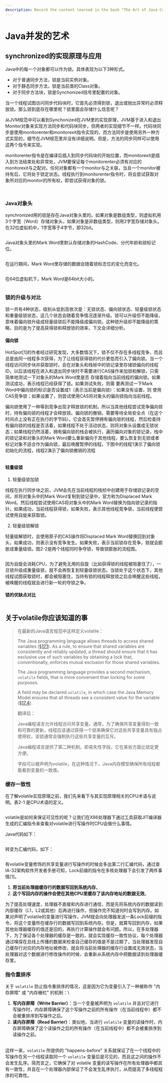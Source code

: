 ```yaml
---
description: Record the content learned in the book "The Art of Java Concurrency".
---
```


# Java并发的艺术

## synchronized的实现原理与应用

Java中的每一个对象都可以作为锁。具体表现为以下3种形式。

* 对于普通同步方法，锁是当前实例对象。
* 对于静态同步方法，锁是当前类的Class对象。
* 对于同步方法块，锁是Synchonized括号里配置的对象。

当一个线程试图访问同步代码块时，它首先必须得到锁，退出或抛出异常时必须释放锁。那么锁到底存在哪里呢？锁里面会存储什么信息呢？

从JVM规范中可以看到Synchonized在JVM里的实现原理，JVM基于进入和退出Monitor对象来实现方法同步和代码块同步，但两者的实现细节不一样。代码块同步是使用monitorenter和monitorexit指令实现的，而方法同步是使用另外一种方式实现的，细节在JVM规范里并没有详细说明。但是，方法的同步同样可以使用这两个指令来实现。

monitorenter指令是在编译后插入到同步代码块的开始位置，而monitorexit是插入到方法结束处和异常处，JVM要保证每个monitorenter必须有对应的monitorexit与之配对。任何对象都有一个monitor与之关联，当且一个monitor被持有后，它将处于锁定状态。线程执行到monitorenter指令时，将会尝试获取对象所对应的monitor的所有权，即尝试获得对象的锁。

<figure><img src=".gitbook/assets/image (3).png" alt=""><figcaption></figcaption></figure>

<figure><img src=".gitbook/assets/image (4).png" alt=""><figcaption></figcaption></figure>

### **Java对象头**

synchronized用的锁是存在Java对象头里的。如果对象是数组类型，则虚拟机用3个字宽（Word）存储对象头，如果对象是非数组类型，则用2字宽存储对象头。在32位虚拟机中，1字宽等于4字节，即32bit。

<figure><img src=".gitbook/assets/image (5).png" alt=""><figcaption></figcaption></figure>

Java对象头里的Mark Word里默认存储对象的HashCode、分代年龄和锁标记位。

<figure><img src=".gitbook/assets/image (6).png" alt=""><figcaption></figcaption></figure>

在运行期间，Mark Word里存储的数据会随着锁标志位的变化而变化。

<figure><img src=".gitbook/assets/image (7).png" alt=""><figcaption></figcaption></figure>

在64位虚拟机下，Mark Word是64bit大小的。

<figure><img src=".gitbook/assets/image (8).png" alt=""><figcaption></figcaption></figure>

### 锁的升级与对比

锁一共有4种状态，级别从低到高依次是：无锁状态、偏向锁状态、轻量级锁状态和重量级锁状态，这几个状态会随着竞争情况逐渐升级。锁可以升级但不能降级，意味着偏向锁升级成轻量级锁后不能降级成偏向锁。这种锁升级却不能降级的策略，目的是为了提高获得锁和释放锁的效率，下文会详细分析。

#### 偏向锁

HotSpot\[1]的作者经过研究发现，大多数情况下，锁不仅不存在多线程竞争，而且总是由同一线程多次获得，为了让线程获得锁的代价更低而引入了偏向锁。当一个线程访问同步块并获取锁时，会在对象头和栈帧中的锁记录里存储锁偏向的线程ID，以后该线程在进入和退出同步块时不需要进行CAS操作来加锁和解锁，只需简单地测试一下对象头的Mark Word里是否 存储着指向当前线程的偏向锁。如果测试成功，表示线程已经获得了锁。如果测试失败，则需 要再测试一下Mark Word中偏向锁的标识是否设置成1（表示当前是偏向锁）：如果没有设置，则 使用CAS竞争锁；如果设置了，则尝试使用CAS将对象头的偏向锁指向当前线程。

偏向锁使用了一种等到竞争出现才释放锁的机制，所以当其他线程尝试竞争偏向锁时，持有偏向锁的线程才会释放锁。偏向锁的撤销，需要等待全局安全点（在这个时间点上没有正在执行的字节码）。它会首先暂停拥有偏向锁的线程，然后检查持有偏向锁的线程是否活着，如果线程不处于活动状态，则将对象头设置成无锁状态；如果线程仍然活着，拥有偏向锁的栈会被执行，遍历偏向对象的锁记录，栈中的锁记录和对象头的Mark Word要么重新偏向于其他线程，要么恢复到无锁或者标记对象不适合作为偏向锁，最后唤醒暂停的线程。下图中的线程1演示了偏向锁初始化的流程，线程2演示了偏向锁撤销的流程

<figure><img src=".gitbook/assets/image (9).png" alt=""><figcaption></figcaption></figure>

#### 轻量级锁

1. 轻量级锁加锁

线程在执行同步块之前，JVM会先在当前线程的栈桢中创建用于存储锁记录的空间，并将对象头中的Mark Word复制到锁记录中，官方称为Displaced Mark Word。然后线程尝试使用CAS将对象头中的Mark Word替换为指向锁记录的指针。如果成功，当前线程获得锁，如果失败，表示其他线程竞争锁，当前线程便尝试使用自旋来获取锁。

2. 轻量级锁解锁

轻量级解锁时，会使用原子的CAS操作将Displaced Mark Word替换回到对象头，如果成功，则表示没有竞争发生。如果失败，表示当前锁存在竞争，锁就会膨胀成重量级锁。图2-2是两个线程同时争夺锁，导致锁膨胀的流程图。

<figure><img src=".gitbook/assets/image (10).png" alt=""><figcaption></figcaption></figure>

因为自旋会消耗CPU，为了避免无用的自旋（比如获得锁的线程被阻塞住了），一旦锁升级成重量级锁，就不会再恢复到轻量级锁状态。当锁处于这个状态下，其他线程试图获取锁时，都会被阻塞住，当持有锁的线程释放锁之后会唤醒这些线程，被唤醒的线程就会进行新一轮的夺锁之争。

#### 锁的优缺点对比

<figure><img src=".gitbook/assets/image (11).png" alt=""><figcaption></figcaption></figure>

## 关于volatile你应该知道的事

> 在最新的Java语言规范中这样定义volatile：
>
> The Java programming language allows threads to access shared variables ([§17.1](https://docs.oracle.com/javase/specs/jls/se8/html/jls-17.html#jls-17.1)). As a rule, to ensure that shared variables are consistently and reliably updated, a thread should ensure that it has exclusive use of such variables by obtaining a lock that, conventionally, enforces mutual exclusion for those shared variables.
>
> The Java programming language provides a second mechanism, `volatile` fields, that is more convenient than locking for some purposes.
>
> A field may be declared `volatile`, in which case the Java Memory Model ensures that all threads see a consistent value for the variable ([§17.4](https://docs.oracle.com/javase/specs/jls/se8/html/jls-17.html#jls-17.4)).
>
> 翻译后：
>
> Java编程语言允许线程访问共享变量。通常，为了确保共享变量得到一致和可靠的更新，线程应该通过获得一个锁来确保它对这些共享变量具有独占使用权，该锁通常会强制执行这些共享变量的互斥。
>
> Java编程语言提供了第二种机制，即易失性字段，它在某些方面比锁定更方便。
>
> 字段可以被声明为volatile，在这种情况下，Java内存模型确保所有线程都能看到变量的一致值。

### 缓存一致性

在了解volatile实现原理之前，我们先来看下与其实现原理相关的CPU术语与说明。表2-1 是CPU术语的定义。

<figure><img src=".gitbook/assets/image.png" alt=""><figcaption></figcaption></figure>

volatile是如何来保证可见性的呢？让我们在X86处理器下通过工具获取JIT编译器生成的汇编指令来查看对volatile进行写操作时CPU会做什么事情。

Java代码如下：

<figure><img src=".gitbook/assets/image (1).png" alt=""><figcaption></figcaption></figure>

转变为汇编代码，如下：

<figure><img src=".gitbook/assets/image (2).png" alt=""><figcaption></figcaption></figure>

有volatile变量修饰的共享变量进行写操作的时候会多出第二行汇编代码，通过查IA-32架构软件开发者手册可知，Lock前缀的指令在多核处理器下会引发了两件事情\[1]。

1. **将当前处理器缓存行的数据写回到系统内存**。
2. **这个写回内存的操作会使在其他CPU里缓存了该内存地址的数据无效**。

为了提高处理速度，处理器不直接和内存进行通信，而是先将系统内存的数据读到内部缓存（L1，L2或其他）后再进行操作，但操作完不知道何时会写到内存。如果对声明了volatile的变量进行写操作，JVM就会向处理器发送一条Lock前缀的指令，将这个变量所在缓存行的数据写回到系统内存。但是，就算写回到内存，如果其他处理器缓存的值还是旧的，再执行计算操作就会有问题。所以，在多处理器下，为了保证各个处理器的缓存是一致的，就会实现缓存一致性协议，每个处理器通过嗅探在总线上传播的数据来检查自己缓存的值是不是过期了，当处理器发现自己缓存行对应的内存地址被修改，就会将当前处理器的缓存行设置成无效状态，当处理器对这个数据进行修改操作的时候，会重新从系统内存中把数据读到处理器缓存里。

### 指令重排序

关于 `volatile` 防止指令重排序的情况，这是因为它为变量引入了一种被称作 "内存屏障" 或 "内存栅栏" 的机制：\\

1. **写内存屏障（Write Barrier）**：当一个变量被声明为 `volatile` 并且对它进行写操作时，内存屏障确保了这个写操作之前的所有操作（在当前线程中）都不会被重排序到写操作之后。
2. **读内存屏障（Read Barrier）**：类似地，当进行 `volatile` 变量的读操作时，内存屏障确保了这个读操作之后的所有操作（在当前线程中）都不会被重排序到读操作之前。

\
这样一来，`volatile` 所提供的 "happens-before" 关系就保证了在一个线程中的写操作在另一个线程读取同一个 `volatile` 变量后是可见的，而且这之间的操作不会发生乱序。简而言之，它确保了对 volatile 变量的读写操作在所有处理器中都具有一致性，并且在一个处理器内部保证了不会发生乱序执行，从而提高了多线程程序的可靠性。
